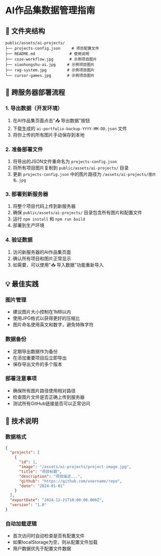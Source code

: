 # AI作品集数据管理指南

## 📁 文件夹结构
```
public/assets/ai-projects/
├── projects-config.json     # 项目配置文件
├── README.md               # 使用说明
├── coze-workflow.jpg       # 示例项目图片
├── xiaohongshu-ai.jpg     # 示例项目图片
├── rag-system.jpg         # 示例项目图片
└── cursor-games.jpg       # 示例项目图片
```

## 🚀 跨服务器部署流程

### 1. 导出数据（开发环境）
1. 在AI作品集页面点击"📤 导出数据"按钮
2. 下载生成的 `ai-portfolio-backup-YYYY-MM-DD.json` 文件
3. 将你上传的所有图片手动保存到本地

### 2. 准备部署文件
1. 将导出的JSON文件重命名为 `projects-config.json`
2. 将所有项目图片复制到 `public/assets/ai-projects/` 目录
3. 更新 `projects-config.json` 中的图片路径为 `/assets/ai-projects/图片名.jpg`

### 3. 部署到新服务器
1. 将整个项目代码上传到新服务器
2. 确保 `public/assets/ai-projects/` 目录包含所有图片和配置文件
3. 运行 `npm install` 和 `npm run build`
4. 部署到生产环境

### 4. 验证数据
1. 访问新服务器的AI作品集页面
2. 确认所有项目和图片正常显示
3. 如需要，可以使用"📥 导入数据"功能重新导入

## 💡 最佳实践

### 图片管理
- 建议图片大小控制在1MB以内
- 使用JPG格式以获得更好的压缩比
- 图片命名使用英文和数字，避免特殊字符

### 数据备份
- 定期导出数据作为备份
- 在添加重要项目后立即导出
- 保存导出文件的多个版本

### 部署注意事项
- 确保所有图片路径使用相对路径
- 检查图片文件是否正确上传到服务器
- 测试所有GitHub链接是否可以正常访问

## 🔧 技术说明

### 数据格式
```json
{
  "projects": [
    {
      "id": 1,
      "image": "/assets/ai-projects/project-image.jpg",
      "title": "项目标题",
      "description": "项目描述...",
      "github": "https://github.com/username/repo",
      "date": "2024-01-01"
    }
  ],
  "exportDate": "2024-12-21T10:00:00.000Z",
  "version": "1.0"
}
```

### 自动加载逻辑
- 首次访问时自动检查是否有配置文件
- 如果localStorage为空，则从配置文件加载
- 用户数据优先于配置文件数据
